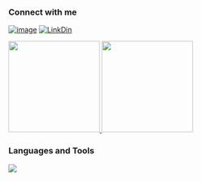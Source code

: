 <h3 align="left">Connect with me</h3>

[![image](https://img.shields.io/badge/Gmail-D14836?style=for-the-badge&logo=gmail&logoColor=white)](https://mail.google.com/mail/u/0/?tab=rm&ogbl#inbox)
[![LinkDin](https://img.shields.io/badge/LinkedIn-0077B5?style=for-the-badge&logo=linkedin&logoColor=white)](https://www.linkedin.com/in/marcos-guerreiro-rebelo/)
  
 <div align="left">
  <a href="https://github.com/marcosrebelo97">
  <img height="180em" src="https://github-readme-stats.vercel.app/api?username=marcosrebelo97&show_icons=true&theme=dark&include_all_commits=true&count_private=true"/>
  <img height="180em" src="https://github-readme-stats.vercel.app/api/top-langs/?username=marcosrebelo97&layout=compact&langs_count=7&theme=dark"/>
</div>

</a></p><h3 align="left">Languages ​​and Tools</h3>

<p align="left">
  <a href="https://skillicons.dev">
    <img src="https://skillicons.dev/icons?i=java,spring,maven,postgres,mysql,postman,git,github,docker,py,idea,vscode,linux&theme=light" />
  </a>
</p>

  


